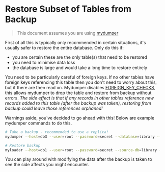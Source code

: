 # Restore Subset of Tables from Backup

> This document assumes you are using [mydumper](https://mydumper.github.io/mydumper/docs/html/index.html#)

First of all this is typically only recommended in certain situations, it's usually safer to restore the entire database. Only do this if:
 - you are certain these are the only table(s) that need to be restored
 - you need to minimise data loss
 - the database is large and would take a long time to restore entirely

You need to be particularly careful of foreign keys. If no other tables have foreign keys referencing this table then you don't need to worry about this, but if there are then read on. Mydumper disables [FOREIGN_KEY_CHECKS](https://dev.mysql.com/doc/refman/8.4/en/server-system-variables.html#sysvar_foreign_key_checks), this allows mydumper to drop the table and restore from backup without errors. *The side effect is that if any records in other tables reference new records added to this table (after the backup was taken), restoring from backup could leave those references orphaned!*

Warnings aside, you've decided to go ahead with this! Below are example mydumper commands to do this.

```bash
# Take a backup - recommended to use a replica!
mydumper --host=db3 --user=root --password=secret --database=library --tables-list=books --ssl --kill-long-queries

# Restore backup
myloader --host=db1 --user=root --password=secret --source-db=library --overwrite-tables --ssl --directory=/export...
```

You can play around with modifying the data after the backup is taken to see the side affects you might encounter.
